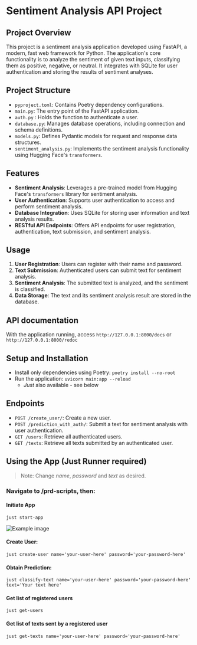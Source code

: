 # Sentiment Analysis API Project

## Project Overview

This project is a sentiment analysis application developed using FastAPI, a modern, fast web framework for Python. The application's core functionality is to analyze the sentiment of given text inputs, classifying them as positive, negative, or neutral. It integrates with SQLite for user authentication and storing the results of sentiment analyses.

## Project Structure

- `pyproject.toml`: Contains Poetry dependency configurations.
- `main.py`: The entry point of the FastAPI application.
- `auth.py` : Holds the function to authenticate a user.
- `database.py`: Manages database operations, including connection and schema definitions.
- `models.py`: Defines Pydantic models for request and response data structures.
- `sentiment_analysis.py`: Implements the sentiment analysis functionality using Hugging Face's `transformers`.

## Features

- **Sentiment Analysis**: Leverages a pre-trained model from Hugging Face's `transformers` library for sentiment analysis.
- **User Authentication**: Supports user authentication to access and perform sentiment analysis.
- **Database Integration**: Uses SQLite for storing user information and text analysis results.
- **RESTful API Endpoints**: Offers API endpoints for user registration, authentication, text submission, and sentiment analysis.

## Usage

1. **User Registration**: Users can register with their name and password.
2. **Text Submission**: Authenticated users can submit text for sentiment analysis.
3. **Sentiment Analysis**: The submitted text is analyzed, and the sentiment is classified.
4. **Data Storage**: The text and its sentiment analysis result are stored in the database.

## API documentation
With the application running, access ```http://127.0.0.1:8000/docs```  or  ```http://127.0.0.1:8000/redoc```


## Setup and Installation

- Install only dependencies using Poetry: `poetry install --no-root`
- Run the application: `uvicorn main:app --reload` 
    - *Just* also available - see below 

## Endpoints

- `POST /create_user/`: Create a new user.
- `POST /prediction_with_auth/`: Submit a text for sentiment analysis with user authentication.
- `GET /users`: Retrieve all authenticated users.
- `GET /texts`: Retrieve all texts submitted by an authenticated user.


## Using the App (Just Runner required)

> Note: Change *name*, *password* and *text* as desired. 
### Navigate to /prd-scripts, then:

#### Initiate App

`just start-app`

![Example image](https://github.com/lemberck/mlops-study/blob/main/02-fastapi-airflow/img/01.png)

#### Create User:

`just create-user name='your-user-here' password='your-password-here' `

#### Obtain Prediction:

`just classify-text name='your-user-here' password='your-password-here' text='Your text here'`

#### Get list of registered users

`just get-users`

#### Get list of texts sent by a registered user

`just get-texts name='your-user-here' password='your-password-here'`
